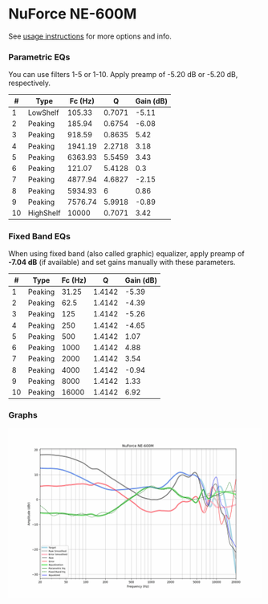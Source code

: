 # NuForce NE-600M
See [usage instructions](https://github.com/jaakkopasanen/AutoEq#usage) for more options and info.

### Parametric EQs
You can use filters 1-5 or 1-10. Apply preamp of -5.20 dB or -5.20 dB, respectively.

|   # | Type      |   Fc (Hz) |      Q |   Gain (dB) |
|-----|-----------|-----------|--------|-------------|
|   1 | LowShelf  |    105.33 | 0.7071 |       -5.11 |
|   2 | Peaking   |    185.94 | 0.6754 |       -6.08 |
|   3 | Peaking   |    918.59 | 0.8635 |        5.42 |
|   4 | Peaking   |   1941.19 | 2.2718 |        3.18 |
|   5 | Peaking   |   6363.93 | 5.5459 |        3.43 |
|   6 | Peaking   |    121.07 | 5.4128 |        0.3  |
|   7 | Peaking   |   4877.94 | 4.6827 |       -2.15 |
|   8 | Peaking   |   5934.93 | 6      |        0.86 |
|   9 | Peaking   |   7576.74 | 5.9918 |       -0.89 |
|  10 | HighShelf |  10000    | 0.7071 |        3.42 |

### Fixed Band EQs
When using fixed band (also called graphic) equalizer, apply preamp of **-7.04 dB** (if available) and set gains manually with these parameters.

|   # | Type    |   Fc (Hz) |      Q |   Gain (dB) |
|-----|---------|-----------|--------|-------------|
|   1 | Peaking |     31.25 | 1.4142 |       -5.39 |
|   2 | Peaking |     62.5  | 1.4142 |       -4.39 |
|   3 | Peaking |    125    | 1.4142 |       -5.26 |
|   4 | Peaking |    250    | 1.4142 |       -4.65 |
|   5 | Peaking |    500    | 1.4142 |        1.07 |
|   6 | Peaking |   1000    | 1.4142 |        4.88 |
|   7 | Peaking |   2000    | 1.4142 |        3.54 |
|   8 | Peaking |   4000    | 1.4142 |       -0.94 |
|   9 | Peaking |   8000    | 1.4142 |        1.33 |
|  10 | Peaking |  16000    | 1.4142 |        6.92 |

### Graphs
![](./NuForce%20NE-600M.png)
